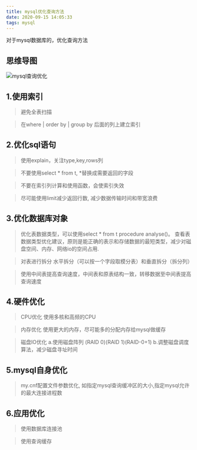 ```yaml
---
title: mysql优化查询方法
date: 2020-09-15 14:05:33
tags: mysql
---
```


对于mysql数据库的，优化查询方法
<!--more-->

## 思维导图
![mysql查询优化](/imgs/mysql优化查询.png)

## 1.使用索引
> 避免全表扫描

> 在where | order by | group by 后面的列上建立索引

## 2.优化sql语句
> 使用explain，关注type,key,rows列

> 不要使用select * from t, *替换成需要返回的字段

> 不要在索引列计算和使用函数，会使索引失效

> 尽可能使用limit减少返回行数, 减少数据传输时间和带宽浪费 

## 3.优化数据库对象
> 优化表数据类型，可以使用select * from t procedure analyse()。
查看表数据类型优化建议，原则是能正确的表示和存储数据的最短类型，减少对磁盘空间、内存、网络io的空间占用.

> 对表进行拆分 水平拆分（可以按一个字段取模分表）和垂直拆分（拆分列）

> 使用中间表提高查询速度，中间表和原表结构一致，转移数据至中间表提高查询速度

## 4.硬件优化
> CPU优化 使用多核和高频的CPU

> 内存优化 使用更大的内存，尽可能多的分配内存给mysql做缓存

> 磁盘IO优化 a.使用磁盘阵列 (RAID 0)(RAID 1)(RAID-0+1) b.调整磁盘调度算法，减少磁盘寻址时间

## 5.mysql自身优化
> my.cnf配置文件参数优化, 如指定mysql查询缓冲区的大小,指定mysql允许的最大连接进程数

## 6.应用优化
> 使用数据库连接池

> 使用查询缓存